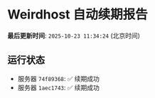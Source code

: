 # Weirdhost 自动续期报告

**最后更新时间**: `2025-10-23 11:34:24` (北京时间)

## 运行状态

- 服务器 `74f89368`: ✅ 续期成功
- 服务器 `1aec1743`: ✅ 续期成功
